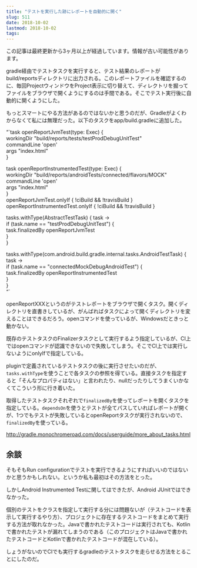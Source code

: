 ```yaml
---
title: "テストを実行した跡にレポートを自動的に開く"
slug: 511
date: 2018-10-02
lastmod: 2018-10-02
tags: 
---
```


<div id="wppda_alert">この記事は最終更新から3ヶ月以上が経過しています。情報が古い可能性があります。</div><p>gradle経由でテストタスクを実行すると、テスト結果のレポートがbuild/reportsディレクトリに出力される。このレポートファイルを確認するのに、毎回ProjectウィンドウをProject表示に切り替えて、ディレクトリを掘ってファイルをブラウザで開くようにするのは手間である。そこでテスト実行後に自動的に開くようにした。</p>
<p>もっとスマートにやる方法があるのではないかと思うのだが、Gradleがよくわからなくて私には無理だった。以下のタスクをapp/build.gradleに追加した。</p>
<p>&#8220;`task openReportJvmTest(type: Exec) {<br />
    workingDir &quot;build/reports/tests/testProdDebugUnitTest&quot;<br />
    commandLine &#039;open&#039;<br />
    args &quot;index.html&quot;<br />
}</p>
<p>task openReportInstrumentedTest(type: Exec) {<br />
    workingDir &quot;build/reports/androidTests/connected/flavors/MOCK&quot;<br />
    commandLine &#039;open&#039;<br />
    args &quot;index.html&quot;<br />
}<br />
openReportJvmTest.onlyIf { !ciBuild &amp;&amp; !travisBuild }<br />
openReportInstrumentedTest.onlyIf { !ciBuild &amp;&amp; !travisBuild }</p>
<p>tasks.withType(AbstractTestTask) { task -&gt;<br />
    if (task.name == &quot;testProdDebugUnitTest&quot;) {<br />
        task.finalizedBy openReportJvmTest<br />
    }<br />
}</p>
<p>tasks.withType(com.android.build.gradle.internal.tasks.AndroidTestTask) { task -&gt;<br />
    if (task.name == &quot;connectedMockDebugAndroidTest&quot;) {<br />
        task.finalizedBy openReportInstrumentedTest<br />
    }<br />
}<br />
&#8220;`</p>
<p>openReportXXXというのがテストレポートをブラウザで開くタスク。開くディレクトリを直書きしているが、がんばればタスクによって開くディレクトリを変えることはできるだろう。openコマンドを使っているが、Windowsだときっと動かない。</p>
<p>既存のテストタスクのFinalizerタスクとして実行するよう指定しているが、CI上ではopenコマンドが認識できないので失敗してしまう。そこでCI上では実行しないようにonlyIfで指定している。</p>
<p>pluginで定義されているテストタスクの後に実行させたいのだが、<code>tasks.withType</code>を使うことで各タスクの参照を得ている。直接タスクを指定すると「そんなプロパティはない」と言われたり、nullだったりしてうまくいかなくてこういう形に行き着いた。</p>
<p>取得したテストタスクそれぞれで<code>finalizedBy</code>を使ってレポートを開くタスクを指定している。<code>dependsOn</code>を使うとテストが全てパスしていればレポートが開くが、1つでもテストが失敗しているとopenReportタスクが実行されないので、<code>finalizedBy</code>を使っている。</p>
<p><a href="http://gradle.monochromeroad.com/docs/userguide/more_about_tasks.html">http://gradle.monochromeroad.com/docs/userguide/more_about_tasks.html</a></p>
<h2>余談</h2>
<p>そもそもRun configurationでテストを実行できるようにすればいいのではないかと思うかもしれない。というか私も最初はその方法をとった。</p>
<p>しかしAndroid Instrumented Testに関してはできたが、Android JUnitではできなかった。</p>
<p>個別のテストをクラスを指定して実行する分には問題ないが（テストコードを表示して実行するやり方）、プロジェクトに存在するテストコードをまとめて実行する方法が取れなかった。Javaで書かれたテストコードは実行されても、Kotlinで書かれたテストが漏れてしまうのである（このプロジェクトはJavaで書かれたテストコードとKotlinで書かれたテストコードが混在している）。</p>
<p>しょうがないのでCIでも実行するgradleのテストタスクを走らせる方法をとることにしたのだ。</p>

  